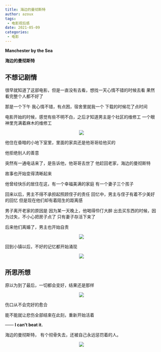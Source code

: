 ```yaml
---
title: 海边的曼彻斯特
author: azoux
tags:
 - 电影观后感
date: 2021-05-09
categories:
 - 电影
---
```


**Manchester by the Sea**

**海边的曼彻斯特**

## 不想记剧情

很早就知道了这部电影，但是一直没有去看，想找一天心情不错的时候去看
果然
看完整个人都不好了

那是一个下午
我心情不错，有点困，宿舍里就我一个
下载的时候花了点时间

电影开始的时候，感觉有些不明不白，之后才知道男主是个社区的维修工
一个眼神里充满着麻木的维修工

<div align=center>
  <img src="https://azoux-bucket-1304006716.cos.ap-guangzhou.myqcloud.com/blog/thought/movie/v2-7a3ba331bba6e8077be93bc51978981e_720w.jpg" />
</div>

他住在昏暗的小地下室里，里面的家具还是他哥哥给他买的

他拒绝别人的善意

突然有一通电话来了，是告诉他，他哥哥去世了
他赶回老家，海边的曼彻斯特

故事也开始变得清晰起来

他曾经快乐的居住在这，有一个幸福美满的家庭
有一个妻子三个孩子

回来以后，男主不得不承担起照顾侄子的责任
回忆中，男主与侄子有着不少美好的回忆
但是现在他们却有着陌生的距离感


男子离开老家的原因是
因为某一天晚上，他喝得伶仃大醉
出去买东西的时候，因为过失，不小心把房子点了
只有妻子存活下来了

后来他们离婚了，男主也开始自责
<div align=center>
  <img src="https://azoux-bucket-1304006716.cos.ap-guangzhou.myqcloud.com/blog/thought/movie/v2-83d10a945229885bcc99a2ad05957a5a_720w.jpg
" />
</div>

回到小镇以后，不好的记忆都开始涌现

<div align=center>
  <img src="https://azoux-bucket-1304006716.cos.ap-guangzhou.myqcloud.com/blog/thought/movie/v2-ace13b5909afeb5b2a8636a1e925c992_720w.jpg
" />
</div>

## 所思所想

原以为到了最后，一切都会变好，结果还是那样

<div align=center>
  <img src="https://azoux-bucket-1304006716.cos.ap-guangzhou.myqcloud.com/blog/thought/movie/v2-1c8e3afbc1c038add98392bac85c6447_720w.jpg"/>
</div>

伤口从不会完好的愈合

能不能就让悲伤全部结束在此刻，重新开始活着

—— **I can’t beat it.**



海边的曼彻斯特，
有个彻骨失去，还被自己永远惩罚着的人。
<div align=center>
  <img src="https://azoux-bucket-1304006716.cos.ap-guangzhou.myqcloud.com/blog/thought/movie/v2-fcb0a6fcc5d4db85eebfd05df8ac7090_720w.jpg" />
</div>